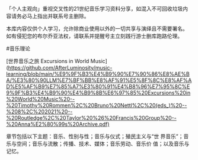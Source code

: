 「个人主观向」重视交叉性的21世纪音乐学习资料分享，如混入不可回收垃圾内容请务必马上指出并联系号主删除。

本库内容仅供个人学习，允许除商业使用以外的一切共享与演绎且不需要署名。
如有侵犯您的布尔乔亚法权，请联系并提醒号主立刻践行游士删库跑路伦理。

#音乐理论

[世界音乐之旅 Excursions in World Music] (https://github.com/AfterLuminosity/music-learning/blob/main/%E9%9F%B3%E4%B9%90%E7%90%86%E8%AE%BA/%E3%80%90LLM%E7%BF%BB%E8%AF%91%E5%8F%8C%E8%AF%AD%E5%AF%B9%E7%85%A7%E3%80%91%E4%B8%96%E7%95%8C%E9%9F%B3%E4%B9%90%E4%B9%8B%E6%97%85%20Excursions%20in%20World%20Music%20--%20Timothy%20Rommen%2C%20Bruno%20Nettl%2C%20(eds_)%20--%208%2C%202021%20--%20Routledge%2C%20Taylor%20%26%20Francis%20Group%20--%20Anna%E2%80%99s%20Archive.pdf)

章节包括以下主题：音乐、性别与性；音乐与仪式；殖民主义与“世
界音乐”；音乐与空间；音乐与流散；传播、技术、媒体；音乐劳动、音乐价
值；以及音乐与记忆。
